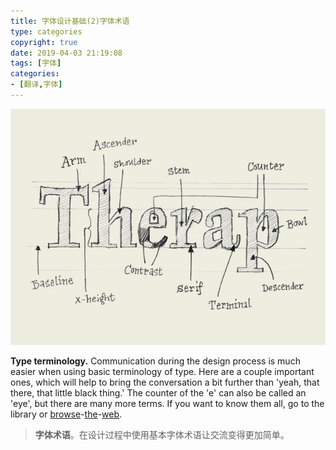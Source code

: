 ```yaml
---
title: 字体设计基础(2)字体术语
type: categories
copyright: true
date: 2019-04-03 21:19:08
tags: [字体]
categories: 
- [翻译,字体]
---
```




![img](字体设计基础-2-字体术语/typebasics-02.jpg)

**Type terminology.** Communication during the design process is much easier when using basic terminology of type. Here are a couple important ones, which will help to bring the conversation a bit further than 'yeah, that there, that little black thing.' The counter of the 'e' can also be called an 'eye', but there are many more terms. If you want to know them all, go to the library or [browse](http://www.adobe.com/support/techguides/printpublishing/typography_basics/letterform_anatomy/main.html)-[the](http://gmunch.home.pipeline.com/typo-L/faq/anat.htm)-[web](http://www.planet-typography.com/manual/anatomy.html).



> **字体术语**。在设计过程中使用基本字体术语让交流变得更加简单。